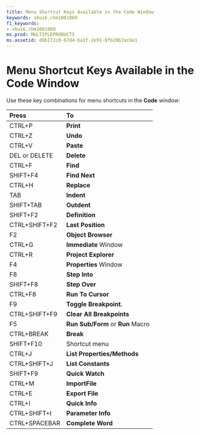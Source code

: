 ```yaml
---
title: Menu Shortcut Keys Available in the Code Window
keywords: vbui6.chm1081069
f1_keywords:
- vbui6.chm1081069
ms.prod: MULTIPLEPRODUCTS
ms.assetid: d9b172c0-67d4-ba1f-2e91-8fb29b2acbe1
---
```



# Menu Shortcut Keys Available in the Code Window

Use these key combinations for menu shortcuts in the  **Code** window:



|**Press**|**To**|
|:-----|:-----|
|CTRL+P|**Print**|
|CTRL+Z|**Undo**|
|CTRL+V|**Paste**|
|DEL or DELETE|**Delete**|
|CTRL+F|**Find**|
|SHIFT+F4|**Find Next**|
|CTRL+H|**Replace**|
|TAB|**Indent**|
|SHIFT+TAB|**Outdent**|
|SHIFT+F2|**Definition**|
|CTRL+SHIFT+F2|**Last** **Position**|
|F2|**Object** **Browser**|
|CTRL+G|**Immediate** Window|
|CTRL+R|**Project** **Explorer**|
|F4|**Properties** Window|
|F8|**Step Into**|
|SHIFT+F8|**Step Over**|
|CTRL+F8|**Run To Cursor**|
|F9|**Toggle Breakpoint.**|
|CTRL+SHIFT+F9|**Clear All Breakpoints**|
|F5|**Run Sub/Form** or **Run** Macro|
|CTRL+BREAK|**Break**|
|SHIFT+F10|Shortcut menu|
|CTRL+J|**List Properties/Methods**|
|CTRL+SHIFT+J|**List** **Constants**|
|SHIFT+F9|**Quick** **Watch**|
|CTRL+M|**ImportFile**|
|CTRL+E|**Export File**|
|CTRL+I|**Quick** **Info**|
|CTRL+SHIFT+I|**Parameter** **Info**|
|CTRL+SPACEBAR|**Complete** **Word**|

